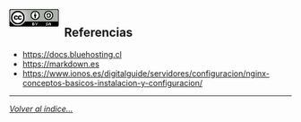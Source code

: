 <img src="../imagenes/MI-LICENCIA88x31.png" style="float: left; margin-right: 10px;" />

## Referencias
- <https://docs.bluehosting.cl>
- <https://markdown.es>
- <https://www.ionos.es/digitalguide/servidores/configuracion/nginx-conceptos-basicos-instalacion-y-configuracion/> 
________________________________________
*[Volver al índice...](../README.md)*
